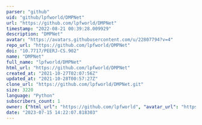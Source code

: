 ```yaml
---
parser: "github"
uid: "github/lpfworld/DMPNet"
url: "https://github.com/lpfworld/DMPNet"
timestamp: "2022-08-21 00:39:28.009929"
description: "DMPNet"
avatar: "https://avatars.githubusercontent.com/u/22807794?v=4"
repo_url: "https://github.com/lpfworld/DMPNet"
doi: "10.7717/PEERJ-CS.902"
name: "DMPNet"
full_name: "lpfworld/DMPNet"
html_url: "https://github.com/lpfworld/DMPNet"
created_at: "2021-10-27T02:07:56Z"
updated_at: "2021-10-28T00:57:27Z"
clone_url: "https://github.com/lpfworld/DMPNet.git"
size: 3220
language: "Python"
subscribers_count: 1
owner: {"html_url": "https://github.com/lpfworld", "avatar_url": "https://avatars.githubusercontent.com/u/22807794?v=4", "login": "lpfworld", "type": "User"}
date: "2023-07-15 14:22:07.818303"
---
```

